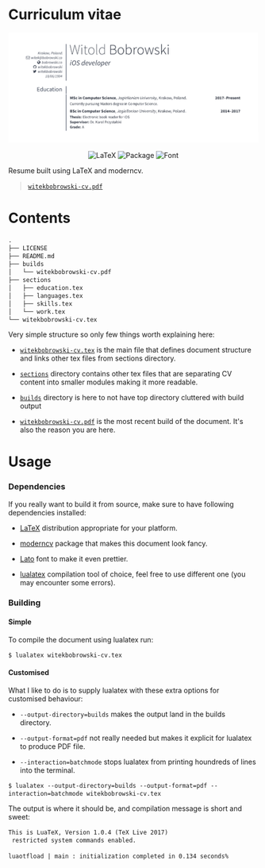 # Curriculum vitae

<p align=center>
<a href="">
<img alt="screenshot" src="assets/screenshot.png">
</a>
</p>
<p align=center>
    <a><img alt="LaTeX" src="https://img.shields.io/badge/Built_with-LaTeX-blue.svg"></a>
    <a><img alt="Package" src="https://img.shields.io/badge/package-moderncv-orange.svg"></a>
    <a><img alt="Font" src="https://img.shields.io/badge/Font-Source Sans Pro-lightgray.svg"></a>
</p>

Resume built using LaTeX and moderncv.
> [`witekbobrowski-cv.pdf`](builds/witekbobrowski-cv.pdf)

# Contents

```
.
├── LICENSE
├── README.md
├── builds
│   └── witekbobrowski-cv.pdf
├── sections
│   ├── education.tex
│   ├── languages.tex
│   ├── skills.tex
│   └── work.tex
└── witekbobrowski-cv.tex
```

Very simple structure so only few things worth explaining here:

- [`witekbobrowski-cv.tex`](witekbobrowski-cv.tex) is the main file that defines document structure and links other tex files from sections directory.

- [`sections`](sections/) directory contains other tex files that are separating CV content into smaller modules making it more readable.

- [`builds`](builds/) directory is here to not have top directory cluttered with build output

- [`witekbobrowski-cv.pdf`](builds/witekbobrowski-cv.pdf) is the most recent build of the document. It's also the reason you are here.

# Usage

### Dependencies

If you really want to build it from source, make sure to have following dependencies installed:

- [LaTeX](https://www.latex-project.org/get/) distribution appropriate for your platform.

- [moderncv](https://www.ctan.org/pkg/moderncv) package that makes this document look fancy.

- [Lato](http://www.latofonts.com/lato-free-fonts/#download) font to make it even prettier.

- [lualatex](http://luatex.org/download.html) compilation tool of choice, feel free to use different one (you may encounter some errors).

### Building

#### Simple

To compile the document using lualatex run:

```
$ lualatex witekbobrowski-cv.tex
```

#### Customised

What I like to do is to supply lualatex with these extra options for customised behaviour:

- `--output-directory=builds` makes the output land in the builds directory.

- `--output-format=pdf` not really needed but makes it explicit for lualatex to produce PDF file.

- `--interaction=batchmode` stops lualatex from printing houndreds of lines into the terminal.

```
$ lualatex --output-directory=builds --output-format=pdf --interaction=batchmode witekbobrowski-cv.tex
```

The output is where it should be, and compilation message is short and sweet:

```
This is LuaTeX, Version 1.0.4 (TeX Live 2017)
 restricted system commands enabled.

luaotfload | main : initialization completed in 0.134 seconds%
```
